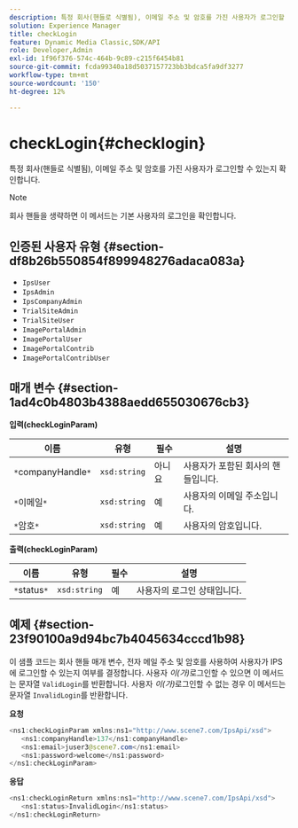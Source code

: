 ```yaml
---
description: 특정 회사(핸들로 식별됨), 이메일 주소 및 암호를 가진 사용자가 로그인할 수 있는지 확인합니다.
solution: Experience Manager
title: checkLogin
feature: Dynamic Media Classic,SDK/API
role: Developer,Admin
exl-id: 1f96f376-574c-464b-9c89-c215f6454b81
source-git-commit: fcda99340a18d5037157723bb3bdca5fa9df3277
workflow-type: tm+mt
source-wordcount: '150'
ht-degree: 12%

---
```


# checkLogin{#checklogin}

특정 회사(핸들로 식별됨), 이메일 주소 및 암호를 가진 사용자가 로그인할 수 있는지 확인합니다.

>[!NOTE]
>
>회사 핸들을 생략하면 이 메서드는 기본 사용자의 로그인을 확인합니다.

## 인증된 사용자 유형 {#section-df8b26b550854f899948276adaca083a}

* `IpsUser`
* `IpsAdmin`
* `IpsCompanyAdmin`
* `TrialSiteAdmin`
* `TrialSiteUser`
* `ImagePortalAdmin`
* `ImagePortalUser`
* `ImagePortalContrib`
* `ImagePortalContribUser`

## 매개 변수 {#section-1ad4c0b4803b4388aedd655030676cb3}

**입력(checkLoginParam)**

| 이름 | 유형 | 필수 | 설명 |
|---|---|---|---|
| `*`companyHandle`*` | `xsd:string` | 아니요 | 사용자가 포함된 회사의 핸들입니다. |
| `*`이메일`*` | `xsd:string` | 예 | 사용자의 이메일 주소입니다. |
| `*`암호`*` | `xsd:string` | 예 | 사용자의 암호입니다. |

**출력(checkLoginParam)**

| 이름 | 유형 | 필수 | 설명 |
|---|---|---|---|
| `*`status`*` | `xsd:string` | 예 | 사용자의 로그인 상태입니다. |

## 예제 {#section-23f90100a9d94bc7b4045634cccd1b98}

이 샘플 코드는 회사 핸들 매개 변수, 전자 메일 주소 및 암호를 사용하여 사용자가 IPS에 로그인할 수 있는지 여부를 결정합니다. 사용자 *이(가)*&#x200B;로그인할 수 있으면 이 메서드는 문자열 `ValidLogin`를 반환합니다. 사용자 *이(가)*&#x200B;로그인할 수 없는 경우 이 메서드는 문자열 `InvalidLogin`를 반환합니다.

**요청**

```java
<ns1:checkLoginParam xmlns:ns1="http://www.scene7.com/IpsApi/xsd">
   <ns1:companyHandle>137</ns1:companyHandle>
   <ns1:email>juser3@scene7.com</ns1:email>
   <ns1:password>welcome</ns1:password>
</ns1:checkLoginParam>
```

**응답**

```java
<ns1:checkLoginReturn xmlns:ns1="http://www.scene7.com/IpsApi/xsd">
   <ns1:status>InvalidLogin</ns1:status>
</ns1:checkLoginReturn>
```
